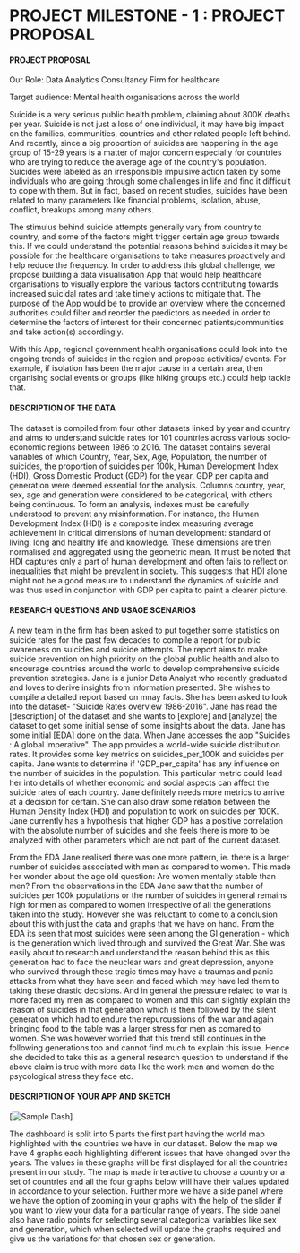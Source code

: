 
# PROJECT MILESTONE - 1 : PROJECT PROPOSAL

#### PROJECT PROPOSAL

Our Role: Data Analytics Consultancy Firm for healthcare

Target audience: Mental health organisations across the world

Suicide is a very serious public health problem, claiming about 800K deaths per year. Suicide is not just a loss of one individual, it may have big impact on the families, communities, countries and other related  people left behind. And recently, since a big proportion of suicides are happening in the age group of 15-29 years is a matter of major concern especially for countries who are trying to reduce the average age of the country's population. Suicides were labeled as an irresponsible impulsive action taken by some individuals who are going through some challenges in life and find it difficult to cope with them. But in fact, based on recent studies, suicides have been related to many parameters like financial problems, isolation, abuse, conflict, breakups among many others.

The stimulus behind suicide attempts generally vary from country to country, and some of the factors might trigger certain age group towards this. If we could understand the potential reasons behind suicides it may be possible for the healthcare organisations to take  measures proactively and help reduce the frequency. In order to address this global challenge, we propose building a data visualisation App that would help healthcare organisations to visually explore the various factors contributing towards increased suicidal rates and take timely actions to mitigate that. The purpose of the App would be to provide an overview where the concerned authorities could filter and reorder the predictors as needed in order to determine the factors of interest for their concerned patients/communities and take action(s) accordingly.

With this App, regional government health organisations could look into the ongoing trends of suicides in the region and propose activities/ events. For example, if isolation has been the major cause in a certain area, then organising social events or groups (like hiking groups etc.) could help tackle that.

#### DESCRIPTION OF THE DATA

The dataset is compiled from four other datasets linked by year and country and aims to understand suicide rates for 101 countries across various socio-economic regions between 1986 to 2016. The dataset contains several variables of which Country, Year, Sex, Age, Population, the number of suicides, the proportion of suicides per 100k, Human Development Index (HDI), Gross Domestic Product (GDP) for the year, GDP per capita and generation were deemed essential for the analysis. Columns country, year, sex, age and generation were considered to be categorical, with others being continuous. To form an analysis, indexes must be carefully understood to prevent any misinformation. For instance, the Human Development Index (HDI) is a composite index measuring average achievement in critical dimensions of human development: standard of living, long and healthy life and knowledge. These dimensions are then normalised and aggregated using the geometric mean. It must be noted that HDI captures only a part of human development and often fails to reflect on inequalities that might be prevalent in society. This suggests that HDI alone might not be a good measure to understand the dynamics of suicide and was thus used in conjunction with GDP per capita to paint a clearer picture.


#### RESEARCH QUESTIONS AND USAGE SCENARIOS

A new team in the firm has been asked to put together some statistics on suicide rates for the past few decades to compile a report for public awareness on suicides and suicide attempts. The report aims to make suicide prevention on high priority on the global public health and also to encourage countries around the world to develop comprehensive suicide prevention strategies. Jane is a junior Data Analyst who recently graduated and loves to derive insights from information presented. She wishes to compile a detailed report based on mnay facts. She has been asked to look into the dataset- "Suicide Rates overview 1986-2016". Jane has read the [description] of the dataset and she wants to [explore] and [analyze] the dataset to get some initial sense of some insights about the data. Jane has some initial [EDA] done on the data. When Jane accesses the app "Suicides : A global imperative". The app provides a world-wide suicide distribution rates. It provides some key metrics on suicides_per_100K and suicides per capita. Jane wants to determine if 'GDP_per_capita' has any influence on the number of suicides in the population. This particular metric could lead her into details of whether economic and social aspects can affect the suicide rates of each country. Jane definitely needs more metrics to arrive at a decision for certain. She can also draw some relation between the Human Density Index (HDI) and population to work on suicides per 100K. Jane currently has a hypothesis that higher GDP has a positive correlation with the absolute number of suicides and she feels there is more to be analyzed with other parameters which are not part of the current dataset.

From the EDA Jane realised there was one more pattern, ie. there is a larger number of suicides associated with men as compared to women. This made her wonder about the age old question: Are women mentally stable than men? From the observations in the EDA Jane saw that the number of suicides per 100k populations or the number of suicides in general remains high for men as compared to women irrespective of all the generations taken into the study.  However she was reluctant to come to a conclusion about this with just the data and graphs that we have on hand. From the EDA its seen that most suicides were seen among the GI generation - which is the generation which lived through and survived the Great War. She was easily about to research and understand the reason behind this as this generation had to face the neuclear wars and great depression, anyone who survived through these tragic times may have a traumas and panic attacks from what they have seen and faced which may have led them to taking these drastic decisions. And in general the pressure related to war is more faced my men as compared to women and this can slightly explain the reason of suicides in that generation which is then followed by the silent generation which had to endure the repurcussions of the war and again bringing food to the table was a larger stress for men as comared to women. She was however worried that this trend still continues in the following generations too and cannot find much to explain this issue. Hence she decided to take this as a general research question to understand if the above claim is true with more data like the work men and women do the psycological stress they face etc.

#### DESCRIPTION OF YOUR APP AND SKETCH

[![Sample Dash](C:/Users/mural/MDS/BLOCK5/DATA551/dashboard-project-data551_g5/dash_551.png)]

The dashboard is split into 5 parts the first part having the world map highlighted with the countries we have in our dataset. Below the map we have 4 graphs each highlighting different issues that have changed over the years. The values in these graphs will be first displayed for all the countries present in our study. The map is made interactive to choose a country or a set of countries and all the four graphs below will have their values updated in accordance to your selection. Further more we have a side panel where we have the option of zooming in your graphs with the help of the slider if you want to view your data for a particular range of years. The side panel also have radio points for selecting several categorical variables like sex and generation, which when selected will update the graphs required  and give us the variations for that chosen sex or generation.


